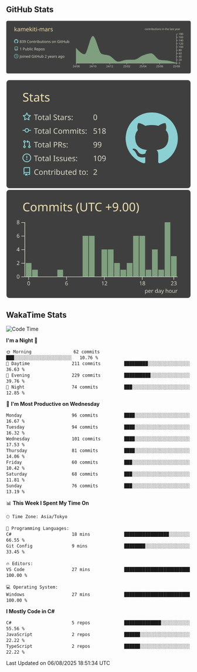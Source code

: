 ## GitHub Stats
[![](https://raw.githubusercontent.com/kamekiti-mars/kamekiti-mars/main/profile-summary-card-output/zenburn/0-profile-details.svg)](https://github.com/vn7n24fzkq/github-profile-summary-cards)
<!-- [![](https://raw.githubusercontent.com/kamekiti-mars/kamekiti-mars/main/profile-summary-card-output/zenburn/1-repos-per-language.svg)](https://github.com/vn7n24fzkq/github-profile-summary-cards) [![](https://raw.githubusercontent.com/kamekiti-mars/kamekiti-mars/main/profile-summary-card-output/zenburn/2-most-commit-language.svg)](https://github.com/vn7n24fzkq/github-profile-summary-cards) -->
[![](https://raw.githubusercontent.com/kamekiti-mars/kamekiti-mars/main/profile-summary-card-output/zenburn/3-stats.svg)](https://github.com/vn7n24fzkq/github-profile-summary-cards) [![](https://raw.githubusercontent.com/kamekiti-mars/kamekiti-mars/main/profile-summary-card-output/zenburn/4-productive-time.svg)](https://github.com/vn7n24fzkq/github-profile-summary-cards)

## WakaTime Stats
<!--START_SECTION:waka-->
![Code Time](http://img.shields.io/badge/Code%20Time-230%20hrs%2054%20mins-blue)

**I'm a Night 🦉** 

```text
🌞 Morning                62 commits          ███░░░░░░░░░░░░░░░░░░░░░░   10.76 % 
🌆 Daytime                211 commits         █████████░░░░░░░░░░░░░░░░   36.63 % 
🌃 Evening                229 commits         ██████████░░░░░░░░░░░░░░░   39.76 % 
🌙 Night                  74 commits          ███░░░░░░░░░░░░░░░░░░░░░░   12.85 % 
```
📅 **I'm Most Productive on Wednesday** 

```text
Monday                   96 commits          ████░░░░░░░░░░░░░░░░░░░░░   16.67 % 
Tuesday                  94 commits          ████░░░░░░░░░░░░░░░░░░░░░   16.32 % 
Wednesday                101 commits         ████░░░░░░░░░░░░░░░░░░░░░   17.53 % 
Thursday                 81 commits          ████░░░░░░░░░░░░░░░░░░░░░   14.06 % 
Friday                   60 commits          ███░░░░░░░░░░░░░░░░░░░░░░   10.42 % 
Saturday                 68 commits          ███░░░░░░░░░░░░░░░░░░░░░░   11.81 % 
Sunday                   76 commits          ███░░░░░░░░░░░░░░░░░░░░░░   13.19 % 
```


📊 **This Week I Spent My Time On** 

```text
🕑︎ Time Zone: Asia/Tokyo

💬 Programming Languages: 
C#                       18 mins             █████████████████░░░░░░░░   66.55 % 
Git Config               9 mins              ████████░░░░░░░░░░░░░░░░░   33.45 % 

🔥 Editors: 
VS Code                  27 mins             █████████████████████████   100.00 % 

💻 Operating System: 
Windows                  27 mins             █████████████████████████   100.00 % 
```

**I Mostly Code in C#** 

```text
C#                       5 repos             ██████████████░░░░░░░░░░░   55.56 % 
JavaScript               2 repos             ██████░░░░░░░░░░░░░░░░░░░   22.22 % 
TypeScript               2 repos             ██████░░░░░░░░░░░░░░░░░░░   22.22 % 
```




 Last Updated on 06/08/2025 18:51:34 UTC
<!--END_SECTION:waka-->

